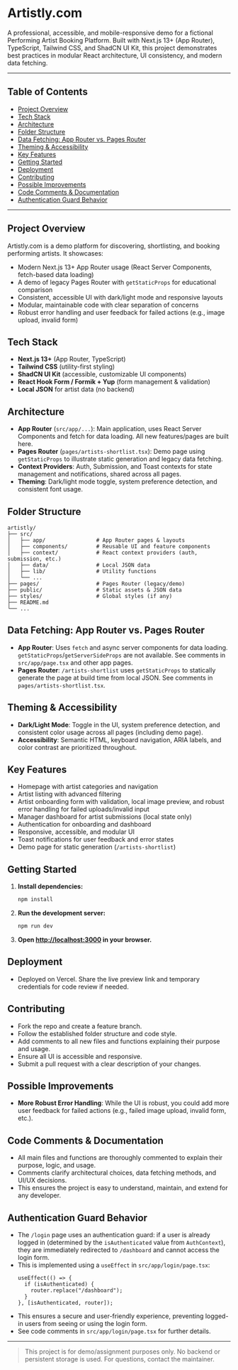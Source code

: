 # Artistly.com

A professional, accessible, and mobile-responsive demo for a fictional Performing Artist Booking Platform. Built with Next.js 13+ (App Router), TypeScript, Tailwind CSS, and ShadCN UI Kit, this project demonstrates best practices in modular React architecture, UI consistency, and modern data fetching.

---

## Table of Contents
- [Project Overview](#project-overview)
- [Tech Stack](#tech-stack)
- [Architecture](#architecture)
- [Folder Structure](#folder-structure)
- [Data Fetching: App Router vs. Pages Router](#data-fetching-app-router-vs-pages-router)
- [Theming & Accessibility](#theming--accessibility)
- [Key Features](#key-features)
- [Getting Started](#getting-started)
- [Deployment](#deployment)
- [Contributing](#contributing)
- [Possible Improvements](#possible-improvements)
- [Code Comments & Documentation](#code-comments--documentation)
- [Authentication Guard Behavior](#authentication-guard-behavior)

---

## Project Overview
Artistly.com is a demo platform for discovering, shortlisting, and booking performing artists. It showcases:
- Modern Next.js 13+ App Router usage (React Server Components, fetch-based data loading)
- A demo of legacy Pages Router with `getStaticProps` for educational comparison
- Consistent, accessible UI with dark/light mode and responsive layouts
- Modular, maintainable code with clear separation of concerns
- Robust error handling and user feedback for failed actions (e.g., image upload, invalid form)

## Tech Stack
- **Next.js 13+** (App Router, TypeScript)
- **Tailwind CSS** (utility-first styling)
- **ShadCN UI Kit** (accessible, customizable UI components)
- **React Hook Form / Formik + Yup** (form management & validation)
- **Local JSON** for artist data (no backend)

## Architecture
- **App Router** (`src/app/...`): Main application, uses React Server Components and fetch for data loading. All new features/pages are built here.
- **Pages Router** (`pages/artists-shortlist.tsx`): Demo page using `getStaticProps` to illustrate static generation and legacy data fetching.
- **Context Providers**: Auth, Submission, and Toast contexts for state management and notifications, shared across all pages.
- **Theming**: Dark/light mode toggle, system preference detection, and consistent font usage.

## Folder Structure
```
artistly/
├── src/
│   ├── app/                # App Router pages & layouts
│   ├── components/         # Reusable UI and feature components
│   ├── context/            # React context providers (auth, submission, etc.)
│   ├── data/               # Local JSON data
│   ├── lib/                # Utility functions
│   └── ...
├── pages/                  # Pages Router (legacy/demo)
├── public/                 # Static assets & JSON data
├── styles/                 # Global styles (if any)
├── README.md
└── ...
```

## Data Fetching: App Router vs. Pages Router
- **App Router**: Uses `fetch` and async server components for data loading. `getStaticProps`/`getServerSideProps` are not available. See comments in `src/app/page.tsx` and other app pages.
- **Pages Router**: `/artists-shortlist` uses `getStaticProps` to statically generate the page at build time from local JSON. See comments in `pages/artists-shortlist.tsx`.

## Theming & Accessibility
- **Dark/Light Mode**: Toggle in the UI, system preference detection, and consistent color usage across all pages (including demo page).
- **Accessibility**: Semantic HTML, keyboard navigation, ARIA labels, and color contrast are prioritized throughout.

## Key Features
- Homepage with artist categories and navigation
- Artist listing with advanced filtering
- Artist onboarding form with validation, local image preview, and robust error handling for failed uploads/invalid input
- Manager dashboard for artist submissions (local state only)
- Authentication for onboarding and dashboard
- Responsive, accessible, and modular UI
- Toast notifications for user feedback and error states
- Demo page for static generation (`/artists-shortlist`)

## Getting Started
1. **Install dependencies:**
   ```bash
   npm install
   ```
2. **Run the development server:**
   ```bash
   npm run dev
   ```
3. **Open [http://localhost:3000](http://localhost:3000) in your browser.**

## Deployment
- Deployed on Vercel. Share the live preview link and temporary credentials for code review if needed.

## Contributing
- Fork the repo and create a feature branch.
- Follow the established folder structure and code style.
- Add comments to all new files and functions explaining their purpose and usage.
- Ensure all UI is accessible and responsive.
- Submit a pull request with a clear description of your changes.

## Possible Improvements
- **More Robust Error Handling**: While the UI is robust, you could add more user feedback for failed actions (e.g., failed image upload, invalid form, etc.).

## Code Comments & Documentation
- All main files and functions are thoroughly commented to explain their purpose, logic, and usage.
- Comments clarify architectural choices, data fetching methods, and UI/UX decisions.
- This ensures the project is easy to understand, maintain, and extend for any developer.

## Authentication Guard Behavior

- The `/login` page uses an authentication guard: if a user is already logged in (determined by the `isAuthenticated` value from `AuthContext`), they are immediately redirected to `/dashboard` and cannot access the login form.
- This is implemented using a `useEffect` in `src/app/login/page.tsx`:
  ```tsx
  useEffect(() => {
    if (isAuthenticated) {
      router.replace("/dashboard");
    }
  }, [isAuthenticated, router]);
  ```
- This ensures a secure and user-friendly experience, preventing logged-in users from seeing or using the login form.
- See code comments in `src/app/login/page.tsx` for further details.

---

> This project is for demo/assignment purposes only. No backend or persistent storage is used. For questions, contact the maintainer.
